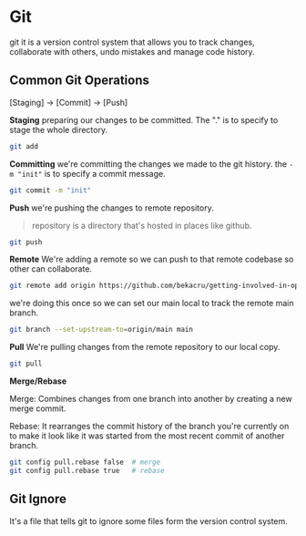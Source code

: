# Git

git it is a version control system that allows you to track changes, collaborate with others, undo mistakes and manage code history.

## Common Git Operations

[Staging] -> [Commit] -> [Push]

**Staging**
preparing our changes to be committed. The "." is to specify to stage the whole directory.

```sh
git add
```

**Committing**
we're committing the changes we made to the git history. the `-m "init"` is to specify a commit message.

```sh
git commit -m "init"
```

**Push**
we're pushing the changes to remote repository.

> repository is a directory that's hosted in places like github.

```sh
git push
```

**Remote**
We're adding a remote so we can push to that remote codebase so other can collaborate.

```sh
git remote add origin https://github.com/bekacru/getting-involved-in-open-source
```

we're doing this once so we can set our main local to track the remote main branch.

```sh
git branch --set-upstream-to=origin/main main
```

**Pull**
We're pulling changes from the remote repository to our local copy.

```sh
git pull
```

**Merge/Rebase**

Merge: Combines changes from one branch into another by creating a new merge commit.

Rebase: It rearranges the commit history of the branch you're currently on to make it look like it was started from the most recent commit of another branch.

```sh
git config pull.rebase false  # merge
git config pull.rebase true   # rebase
```

## Git Ignore

It's a file that tells git to ignore some files form the version control system.
